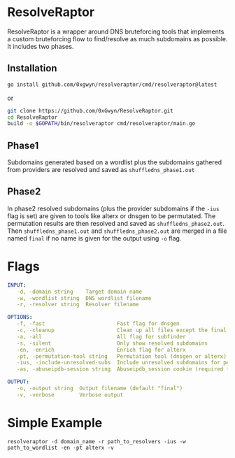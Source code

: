 # ResolveRaptor
ResolveRaptor is a wrapper around DNS bruteforcing tools that implements a custom bruteforcing flow to find/resolve as much subdomains as possible.
It includes two phases.

## Installation
```bash
go install github.com/0xgwyn/resolveraptor/cmd/resolveraptor@latest
```
or
```bash
git clone https://github.com/0xGwyn/ResolveRaptor.git
cd ResolveRaptor
build -o $GOPATH/bin/resolveraptor cmd/resolveraptor/main.go
```

## Phase1
Subdomains generated based on a wordlist plus the subdomains gathered from providers are resolved and saved as `shuffledns_phase1.out`

## Phase2 
In phase2 resolved subdomains (plus the provider subdomains if the `-ius` flag is set) are given to tools like alterx or dnsgen to be 
permutated. The permutation results are then resolved and saved as `shuffledns_phase2.out`. Then `shuffledns_phase1.out` and `shuffledns_phase2.out` 
are merged in a file named `final` if no name is given for the output using `-o` flag.

# Flags
```yaml
INPUT:
   -d, -domain string    Target domain name
   -w, -wordlist string  DNS wordlist filename
   -r, -resolver string  Resolver filename

OPTIONS:
   -f, -fast                       Fast flag for dnsgen
   -c, -cleanup                    Clean up all files except the final result
   -a, -all                        All flag for subfinder
   -s, -silent                     Only show resolved subdomains
   -en, -enrich                    Enrich flag for alterx
   -pt, -permutation-tool string   Permutation tool (dnsgen or alterx) (default "alterx")
   -ius, -include-unresolved-subs  Include unresolved subdomains for permutation also
   -as, -abuseipdb-session string  Abuseipdb_session cookie (required for abuseipdb)

OUTPUT:
   -o, -output string  Output filename (default "final")
   -v, -verbose        Verbose output
```

# Simple Example 
```
resolveraptor -d domain_name -r path_to_resolvers -ius -w path_to_wordlist -en -pt alterx -v
```
